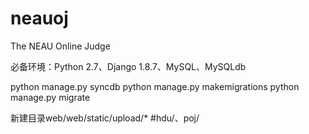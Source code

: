 # neauoj
The NEAU Online Judge

必备环境：Python 2.7、Django 1.8.7、MySQL、MySQLdb

python manage.py syncdb
python manage.py makemigrations
python manage.py migrate

新建目录web/web/static/upload/*   #hdu/、poj/
